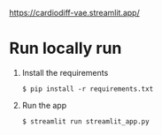 https://cardiodiff-vae.streamlit.app/


# Run locally run


1. Install the requirements

   ```
   $ pip install -r requirements.txt
   ```

2. Run the app

   ```
   $ streamlit run streamlit_app.py
   ```
